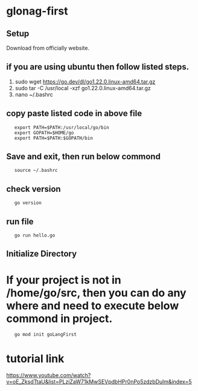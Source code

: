 # glonag-first
## Setup
 Download from officially website.
## if you are using ubuntu then follow listed steps.
 1. sudo wget https://go.dev/dl/go1.22.0.linux-amd64.tar.gz
 2. sudo tar -C /usr/local -xzf go1.22.0.linux-amd64.tar.gz
 3. nano ~/.bashrc
 ## copy paste listed code in above file
       export PATH=$PATH:/usr/local/go/bin
       export GOPATH=$HOME/go 
       export PATH=$PATH:$GOPATH/bin
 ## Save and exit, then run below commond
       source ~/.bashrc
## check version 
       go version
## run file
       go run hello.go

## Initialize Directory
# If your project is not in /home/go/src, then you can do any where and need to execute below commond in project.
       go mod init goLangFirst


# tutorial link
https://www.youtube.com/watch?v=oE_ZksdTtaU&list=PLzjZaW71kMwSEVpdbHPr0nPo5zdzbDulm&index=5